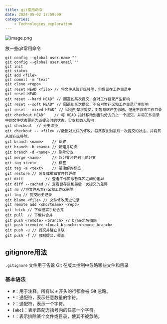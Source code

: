 ```yaml
---
title: git常用命令
date: 2024-05-02 17:59:00
categories:
    - Technologies_exploration
---
```


![image.png](https://cloud.intro-iu.top:738/d/ThreeBody/ZeroHzzzzPic/202408210020685.png)

放一些git常用命令

```
git config --global user.name ""
git config --global user.email ""
git init
git status
git add <file>
git commit -m "text"
git clone <repo>
git reset HEAD <file> // 将文件从暂存区移除，但保留在工作目录中
git reset HEAD
git reset --hard HEAD^ // 回退到某次提交，会对工作目录产生影响
git reset --soft HEAD^ // 回退到某次提交，不会对暂存区和工作目录产生影响
git reset --mixed HEAD^ // 回退到某次提交，对暂存区产生影响，但是不影响工作目录
git checkout HEAD^    // 将 HEAD 指针移动到当前分支的上一个提交，并将工作目录中的文件状态更新为该提交时的状态。分支状态无影响
git checkout  // 分支切换
git checkout -- <file> //撤销对文件的修改，将其恢复到最后一次提交的状态，并将其从暂存区移除。
git branch <name>    // 新建
git branch -b <name> // 新建并切换
git branch -d <name> // 删除分支
git merge <name>     // 将分支合并到当前分支
git tag <text>       // 标签
git tag -a <text>    // 带注解的标签
git restore // 恢复或撤销文件的更改
git diff          // 查看工作区与暂存区之间的差异
git diff --cached // 查看暂存区和最后一次提交的差异
git rm //将文件从暂存区和工作区删除
git log // 提交历史记录
git blame <file> // 文件修改历史记录
git remote add <shortname> <repo>
git fetch // 下载但需手动合并
git pull  // 下载并合并
git push <remote> <branch> // branch名相同
git push <remote> <local_branch>:<remote_branch>
git push -u // 提交并建立关联
git push -f // 强制提交，覆盖
```

## gitignore用法

`.gitignore` 文件用于告诉 Git 在版本控制中忽略哪些文件和目录

### 基本语法

-   **`#`**：用于注释。所有以 `#` 开头的行都会被 Git 忽略。
-   **`*`**：通配符，表示任意数量的字符。
-   **`?`**：通配符，表示一个字符。
-   **`[abc]`**：表示匹配方括号内的任意一个字符。
-   **`!`**：表示排除某个文件或目录，使其不被忽略。
